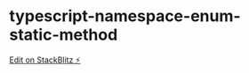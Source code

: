 # typescript-namespace-enum-static-method

[Edit on StackBlitz ⚡️](https://stackblitz.com/edit/typescript-namespace-enum-static-method)